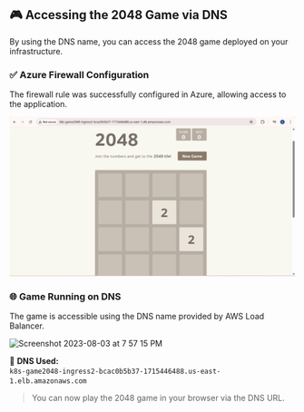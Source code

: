 
## 🎮 Accessing the 2048 Game via DNS

By using the DNS name, you can access the 2048 game deployed on your infrastructure.

### ✅ Azure Firewall Configuration

The firewall rule was successfully configured in Azure, allowing access to the application.

![scrennshot](https://github.com/sowmyavallepu/Kubernetes_Project_on_EKS/blob/98bfd55289841e7352077488e005a35174792a7a/2048-game-dns-access.png)

### 🌐 Game Running on DNS

The game is accessible using the DNS name provided by AWS Load Balancer.

![Screenshot 2023-08-03 at 7 57 15 PM](https://github.com/iam-veeramalla/aws-devops-zero-to-hero/assets/43399466/93b06a9f-67f9-404f-b0ad-18e3095b7353)

🧠 **DNS Used:**  
`k8s-game2048-ingress2-bcac0b5b37-1715446488.us-east-1.elb.amazonaws.com`

> You can now play the 2048 game in your browser via the DNS URL.

